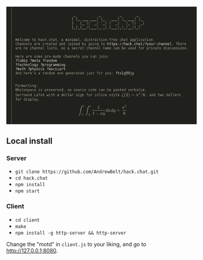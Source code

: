 [![hack.chat screenshot](https://raw.githubusercontent.com/AndrewBelt/hack.chat/master/screenshot.png)](https://hack.chat/)

## Local install

### Server
* `git clone https://github.com/AndrewBelt/hack.chat.git`
* `cd hack.chat`
* `npm install`
* `npm start`

### Client
* `cd client`
* `make`
* `npm install -g http-server && http-server`

Change the "motd" in `client.js` to your liking, and go to http://127.0.0.1:8080.
